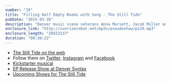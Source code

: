 ```yaml
---
number: "19"
title: "Filling Half Empty Rooms with Song - The Still Tide"
pubDate: "2015-03-26"
description: "Denver music scene veterans Anna Morsett, Jacob Miller and Aaron Latos of The Still Tide talk about recording their new EP 'Half Empty Rooms', planning their upcoming international tour and, most importantly, share the hottest tips for cooking with cabbage."
enclosure_link: "http://sunriserobot.net/mp3s/pseudoshow/ps19.mp3"
enclosure_length: "28553137"
duration: "00:38:22"
---
```

- [The Still Tide on the web](http://thestilltide.com)
- Follow them on [Twitter](https://twitter.com/thestilltide), [Instagram](https://instagram.com/thestilltide/) and [Facebook](https://www.facebook.com/TheStillTide)
- [Kickstarter musical](https://www.kickstarter.com/projects/yetcutbreath/well-do-anything-for-yet-cut-breaths-new-album/description)
- [EP Release Show at Denver Syntax](https://www.facebook.com/events/888167787913157/)
- [Upcoming Shows for The Still Tide](http://thestilltide.com/shows/)